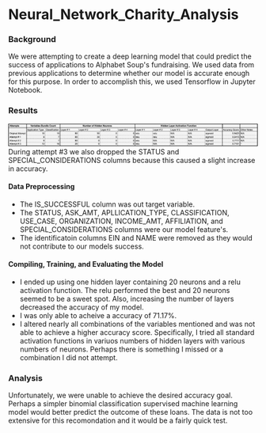 # Neural_Network_Charity_Analysis

### Background
We were attempting to create a deep learning model that could predict the success of applications to Alphabet Soup's fundraising. We used data from previous applications to determine whether our model is accurate enough for this purpose. In order to accomplish this, we used Tensorflow in Jupyter Notebook.

### Results
![RESULTS](https://github.com/shaneabbley/Neural_Network_Charity_Analysis/blob/main/results.png)
During attempt #3 we also dropped the STATUS and SPECIAL_CONSIDERATIONS columns because this caused a slight increase in accuracy.
#### Data Preprocessing
* The IS_SUCCESSFUL column was out target variable.
* The STATUS, ASK_AMT, APLLICATION_TYPE, CLASSIFICATION, USE_CASE, ORGANIZATION, INCOME_AMT, AFFILIATION, and SPECIAL_CONSIDERATIONS columns were our model feature's.
* The identificatoin columns EIN and NAME were removed as they would not contribute to our models success.
#### Compiling, Training, and Evaluating the Model
* I ended up using one hidden layer containing 20 neurons and a relu activation function. The relu performed the best and 20 neurons seemed to be a sweet spot. Also, increasing the number of layers decreased the accuracy of my model.
* I was only able to acheive a accuracy of 71.17%.
* I altered nearly all combinations of the variables mentioned and was not able to achieve a higher accuracy score. Specifically, I tried all standard activation functions in variuos numbers of hidden layers with various numbers of neurons. Perhaps there is something I missed or a combination I did not attempt.

### Analysis
Unfortunately, we were unable to achieve the desired accuracy goal. Perhaps a simpler binomial classification supervised machine learning model would better predict the outcome of these loans. The data is not too extensive for this recomondation and it would be a fairly quick test.
